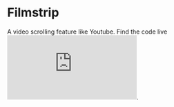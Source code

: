 # Filmstrip
A video scrolling feature like Youtube. Find the code live ![here](https://wictro.github.io/Filmstrip/index.html).
